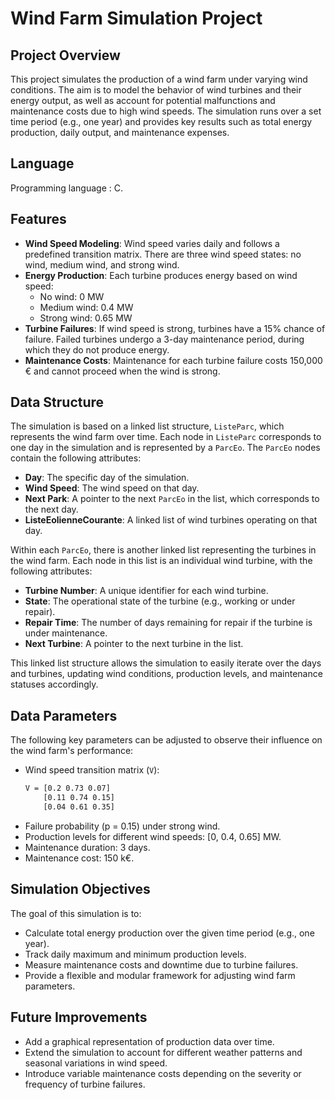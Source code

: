 # Wind Farm Simulation Project

## Project Overview

This project simulates the production of a wind farm under varying wind conditions. The aim is to model the behavior of wind turbines and their energy output, as well as account for potential malfunctions and maintenance costs due to high wind speeds. The simulation runs over a set time period (e.g., one year) and provides key results such as total energy production, daily output, and maintenance expenses.

## Language
Programming language : C.

## Features

- **Wind Speed Modeling**: Wind speed varies daily and follows a predefined transition matrix. There are three wind speed states: no wind, medium wind, and strong wind.
- **Energy Production**: Each turbine produces energy based on wind speed:
  - No wind: 0 MW
  - Medium wind: 0.4 MW
  - Strong wind: 0.65 MW
- **Turbine Failures**: If wind speed is strong, turbines have a 15% chance of failure. Failed turbines undergo a 3-day maintenance period, during which they do not produce energy.
- **Maintenance Costs**: Maintenance for each turbine failure costs 150,000 € and cannot proceed when the wind is strong.

## Data Structure

The simulation is based on a linked list structure, `ListeParc`, which represents the wind farm over time. Each node in `ListeParc` corresponds to one day in the simulation and is represented by a `ParcEo`. The `ParcEo` nodes contain the following attributes:
- **Day**: The specific day of the simulation.
- **Wind Speed**: The wind speed on that day.
- **Next Park**: A pointer to the next `ParcEo` in the list, which corresponds to the next day.
- **ListeEolienneCourante**: A linked list of wind turbines operating on that day.

Within each `ParcEo`, there is another linked list representing the turbines in the wind farm. Each node in this list is an individual wind turbine, with the following attributes:
- **Turbine Number**: A unique identifier for each wind turbine.
- **State**: The operational state of the turbine (e.g., working or under repair).
- **Repair Time**: The number of days remaining for repair if the turbine is under maintenance.
- **Next Turbine**: A pointer to the next turbine in the list.

This linked list structure allows the simulation to easily iterate over the days and turbines, updating wind conditions, production levels, and maintenance statuses accordingly.

## Data Parameters

The following key parameters can be adjusted to observe their influence on the wind farm's performance:
- Wind speed transition matrix (`V`):
  ```txt
  V = [0.2 0.73 0.07]
      [0.11 0.74 0.15]
      [0.04 0.61 0.35]
- Failure probability (p = 0.15) under strong wind.
- Production levels for different wind speeds: [0, 0.4, 0.65] MW.
- Maintenance duration: 3 days.
- Maintenance cost: 150 k€.

## Simulation Objectives


The goal of this simulation is to:

- Calculate total energy production over the given time period (e.g., one year).
- Track daily maximum and minimum production levels.
- Measure maintenance costs and downtime due to turbine failures.
- Provide a flexible and modular framework for adjusting wind farm parameters.



## Future Improvements
- Add a graphical representation of production data over time.
- Extend the simulation to account for different weather patterns and seasonal variations in wind speed.
- Introduce variable maintenance costs depending on the severity or frequency of turbine failures.


